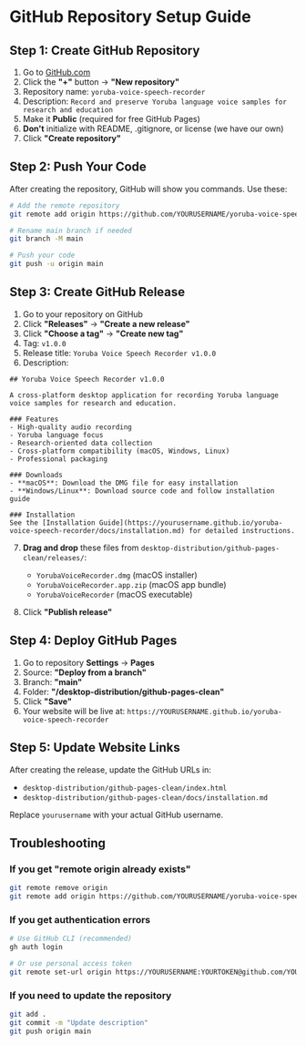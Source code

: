 # GitHub Repository Setup Guide

## Step 1: Create GitHub Repository

1. Go to [GitHub.com](https://github.com)
2. Click the **"+"** button → **"New repository"**
3. Repository name: `yoruba-voice-speech-recorder`
4. Description: `Record and preserve Yoruba language voice samples for research and education`
5. Make it **Public** (required for free GitHub Pages)
6. **Don't** initialize with README, .gitignore, or license (we have our own)
7. Click **"Create repository"**

## Step 2: Push Your Code

After creating the repository, GitHub will show you commands. Use these:

```bash
# Add the remote repository
git remote add origin https://github.com/YOURUSERNAME/yoruba-voice-speech-recorder.git

# Rename main branch if needed
git branch -M main

# Push your code
git push -u origin main
```

## Step 3: Create GitHub Release

1. Go to your repository on GitHub
2. Click **"Releases"** → **"Create a new release"**
3. Click **"Choose a tag"** → **"Create new tag"**
4. Tag: `v1.0.0`
5. Release title: `Yoruba Voice Speech Recorder v1.0.0`
6. Description:
```
## Yoruba Voice Speech Recorder v1.0.0

A cross-platform desktop application for recording Yoruba language voice samples for research and education.

### Features
- High-quality audio recording
- Yoruba language focus
- Research-oriented data collection
- Cross-platform compatibility (macOS, Windows, Linux)
- Professional packaging

### Downloads
- **macOS**: Download the DMG file for easy installation
- **Windows/Linux**: Download source code and follow installation guide

### Installation
See the [Installation Guide](https://yourusername.github.io/yoruba-voice-speech-recorder/docs/installation.md) for detailed instructions.
```

7. **Drag and drop** these files from `desktop-distribution/github-pages-clean/releases/`:
   - `YorubaVoiceRecorder.dmg` (macOS installer)
   - `YorubaVoiceRecorder.app.zip` (macOS app bundle)
   - `YorubaVoiceRecorder` (macOS executable)

8. Click **"Publish release"**

## Step 4: Deploy GitHub Pages

1. Go to repository **Settings** → **Pages**
2. Source: **"Deploy from a branch"**
3. Branch: **"main"**
4. Folder: **"/desktop-distribution/github-pages-clean"**
5. Click **"Save"**
6. Your website will be live at: `https://YOURUSERNAME.github.io/yoruba-voice-speech-recorder`

## Step 5: Update Website Links

After creating the release, update the GitHub URLs in:
- `desktop-distribution/github-pages-clean/index.html`
- `desktop-distribution/github-pages-clean/docs/installation.md`

Replace `yourusername` with your actual GitHub username.

## Troubleshooting

### If you get "remote origin already exists"
```bash
git remote remove origin
git remote add origin https://github.com/YOURUSERNAME/yoruba-voice-speech-recorder.git
```

### If you get authentication errors
```bash
# Use GitHub CLI (recommended)
gh auth login

# Or use personal access token
git remote set-url origin https://YOURUSERNAME:YOURTOKEN@github.com/YOURUSERNAME/yoruba-voice-speech-recorder.git
```

### If you need to update the repository
```bash
git add .
git commit -m "Update description"
git push origin main
```
